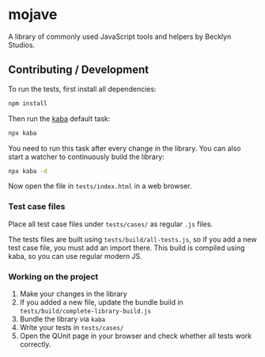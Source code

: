 mojave
======

A library of commonly used JavaScript tools and helpers by Becklyn Studios.



Contributing / Development
--------------------------

To run the tests, first install all dependencies:

```js
npm install
```

Then run the [kaba](https://github.com/Becklyn/kaba) default task:

```bash
npx kaba
```

You need to run this task after every change in the library.
You can also start a watcher to continuously build the library:

```bash
npx kaba -d
```


Now open the file in `tests/index.html` in a web browser.


### Test case files

Place all test case files under `tests/cases/` as regular `.js` files.

The tests files are built using `tests/build/all-tests.js`, so if you add a new test case file, you must add an import there.
This build is compiled using kaba, so you can use regular modern JS.


### Working on the project

1. Make your changes in the library
2. If you added a new file, update the bundle build in `tests/build/complete-library-build.js`
3. Bundle the library via `kaba`
4. Write your tests in `tests/cases/`
5. Open the QUnit page in your browser and check whether all tests work correctly.
